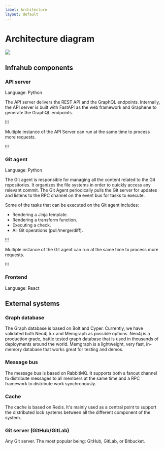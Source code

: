 ```yaml
---
label: Architecture
layout: default
---
```

# Architecture diagram

![](../media/high_level_architecture.excalidraw.svg)

## Infrahub components

### API server

Language: Python

The API server delivers the REST API and the GraphQL endpoints.
Internally, the API server is built with FastAPI as the web framework and Graphene to generate the GraphQL endpoints.

!!!

Multiple instance of the API Server can run at the same time to process more requests.

!!!

### Git agent

Language: Python

The Git agent is responsible for managing all the content related to the Git repositories. It organizes the file systems in order to quickly access any relevant commit. The Git Agent periodically pulls the Git server for updates and listens to the RPC channel on the event bus for tasks to execute.

Some of the tasks that can be executed on the Git agent includes:

- Rendering a Jinja template.
- Rendering a transform function.
- Executing a check.
- All Git operations (pull/merge/diff).

!!!

Multiple instance of the Git agent can run at the same time to process more requests.

!!!

### Frontend

Language: React

## External systems

### Graph database

The Graph database is based on Bolt and Cyper. Currently, we have validated both Neo4j 5.x and Memgraph as possible options.
Neo4j is a production grade, battle tested graph database that is used in thousands of deployments around the world.
Memgraph is a lightweight, very fast, in-memory database that works great for testing and demos.

### Message bus

The message bus is based on RabbitMQ. It supports both a fanout channel to distribute messages to all members at the same time and a RPC framework to distribute work synchronously.

### Cache

The cache is based on Redis. It's mainly used as a central point to support the distributed lock systems between all the different component of the system.

### Git server (GitHub/GitLab)

Any Git server. The most popular being: GitHub, GitLab, or Bitbucket.
